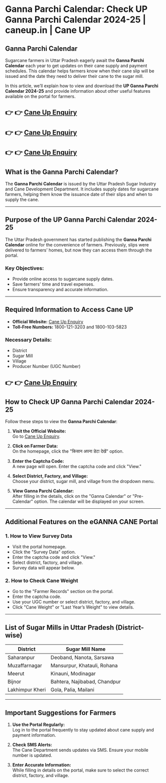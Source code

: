 # Ganna Parchi Calendar: Check UP Ganna Parchi Calendar 2024-25 | caneup.in | Cane UP  

## Ganna Parchi Calendar  

Sugarcane farmers in Uttar Pradesh eagerly await the **Ganna Parchi Calendar** each year to get updates on their cane supply and payment schedules. This calendar helps farmers know when their cane slip will be issued and the date they need to deliver their cane to the sugar mill.

In this article, we’ll explain how to view and download the **UP Ganna Parchi Calendar 2024-25** and provide information about other useful features available on the portal for farmers.

## 👉 👉 [Cane Up Enquiry](https://lakhimpurkheri.com/ganna-parchi-calendar-see-up-ganna-parchi-calendar/) 
## 👉 👉 [Cane Up Enquiry](https://lakhimpurkheri.com/ganna-parchi-calendar-see-up-ganna-parchi-calendar/) 
## 👉 👉 [Cane Up Enquiry](https://lakhimpurkheri.com/ganna-parchi-calendar-see-up-ganna-parchi-calendar/) 

## What is the Ganna Parchi Calendar?  

The **Ganna Parchi Calendar** is issued by the Uttar Pradesh Sugar Industry and Cane Development Department. It includes supply dates for sugarcane farmers, helping them know the issuance date of their slips and when to supply the cane.  

---

## Purpose of the UP Ganna Parchi Calendar 2024-25  

The Uttar Pradesh government has started publishing the **Ganna Parchi Calendar** online for the convenience of farmers. Previously, slips were delivered to farmers’ homes, but now they can access them through the portal.  

### Key Objectives:  
- Provide online access to sugarcane supply dates.  
- Save farmers' time and travel expenses.  
- Ensure transparency and accurate information.  

---

## Required Information to Access Cane UP  
- **Official Website:** [Cane Up Enquiry](https://lakhimpurkheri.com/ganna-parchi-calendar-see-up-ganna-parchi-calendar/)  
- **Toll-Free Numbers:** 1800-121-3203 and 1800-103-5823  

### Necessary Details:  
- District  
- Sugar Mill  
- Village  
- Producer Number (UGC Number)  

## 👉 👉 [Cane Up Enquiry](https://lakhimpurkheri.com/ganna-parchi-calendar-see-up-ganna-parchi-calendar/)  

## How to Check UP Ganna Parchi Calendar 2024-25  

Follow these steps to view the **Ganna Parchi Calendar**:  

1. **Visit the Official Website:**  
   Go to [Cane Up Enquiry](https://lakhimpurkheri.com/ganna-parchi-calendar-see-up-ganna-parchi-calendar/).  

2. **Click on Farmer Data:**  
   On the homepage, click the "किसान अपना डेटा देखें" option.  

3. **Enter the Captcha Code:**  
   A new page will open. Enter the captcha code and click "View."  

4. **Select District, Factory, and Village:**  
   Choose your district, sugar mill, and village from the dropdown menu.  

5. **View Ganna Parchi Calendar:**  
   After filling in the details, click on the "Ganna Calendar" or "Pre-Calendar" option. The calendar will be displayed on your screen.  

---

## Additional Features on the eGANNA CANE Portal  

### 1. How to View Survey Data  
- Visit the portal homepage.  
- Click the "Survey Data" option.  
- Enter the captcha code and click "View."  
- Select district, factory, and village.  
- Survey data will appear below.  

### 2. How to Check Cane Weight  
- Go to the "Farmer Records" section on the portal.  
- Enter the captcha code.  
- Use your UGC number or select district, factory, and village.  
- Click "Cane Weight" or "Last Year’s Weight" to view details.  

---

## List of Sugar Mills in Uttar Pradesh (District-wise)  

| District          | Sugar Mill Name              |  
|-------------------|-----------------------------|  
| Saharanpur       | Deoband, Nanota, Sarsawa    |  
| Muzaffarnagar    | Mansurpur, Khatauli, Rohana |  
| Meerut           | Kinauni, Modinagar         |  
| Bijnor           | Bahtera, Najibabad, Chandpur |  
| Lakhimpur Kheri  | Gola, Palia, Mailani       |  

---

## Important Suggestions for Farmers  

1. **Use the Portal Regularly:**  
   Log in to the portal frequently to stay updated about cane supply and payment information.  

2. **Check SMS Alerts:**  
   The Cane Department sends updates via SMS. Ensure your mobile number is updated.  

3. **Enter Accurate Information:**  
   While filling in details on the portal, make sure to select the correct district, factory, and village.  
